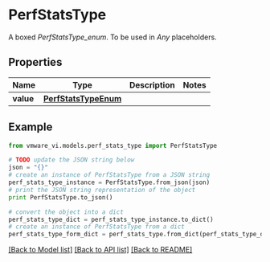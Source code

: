 # PerfStatsType

A boxed *PerfStatsType_enum*. To be used in *Any* placeholders. 

## Properties
Name | Type | Description | Notes
------------ | ------------- | ------------- | -------------
**value** | [**PerfStatsTypeEnum**](PerfStatsTypeEnum.md) |  | 

## Example

```python
from vmware_vi.models.perf_stats_type import PerfStatsType

# TODO update the JSON string below
json = "{}"
# create an instance of PerfStatsType from a JSON string
perf_stats_type_instance = PerfStatsType.from_json(json)
# print the JSON string representation of the object
print PerfStatsType.to_json()

# convert the object into a dict
perf_stats_type_dict = perf_stats_type_instance.to_dict()
# create an instance of PerfStatsType from a dict
perf_stats_type_form_dict = perf_stats_type.from_dict(perf_stats_type_dict)
```
[[Back to Model list]](../README.md#documentation-for-models) [[Back to API list]](../README.md#documentation-for-api-endpoints) [[Back to README]](../README.md)


